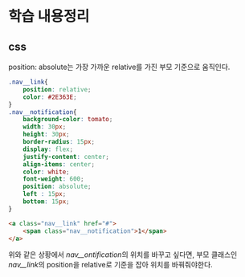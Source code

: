 # 학습 내용정리

## css
position: absolute는 가장 가까운 relative를 가진 부모 기준으로 움직인다.
```css
.nav__link{
    position: relative;
    color: #2E363E;
}
.nav__notification{
    background-color: tomato;
    width: 30px;
    height: 30px;
    border-radius: 15px;
    display: flex;
    justify-content: center;
    align-items: center;
    color: white;
    font-weight: 600;
    position: absolute;
    left : 15px;
    bottom: 15px;
}
```
```html
<a class="nav__link" href="#">
    <span class="nav__notification">1</span>
</a>
```
위와 같은 상황에서 *nav__ontification*의 위치를 바꾸고 싶다면, 부모 클래스인 *nav__link*의  position을 relative로 기준을 잡아 위치를 바꿔줘야한다.